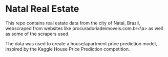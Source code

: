 # Natal Real Estate

This repo contains real estate data from the city of Natal, Brazil, webscraped from websites like <a>procuradoriadeimoveis.com.br<\a> as well as some of the scrapers used.

The data was used to create a house/apartment price prediction model, inspired by the Kaggle House Price Prediction competition.